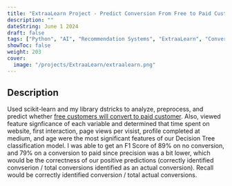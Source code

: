 ```yaml
---
title: "ExtraaLearn Project - Predict Conversion From Free to Paid Customers"
description: ""
dateString: June 1 2024
draft: false
tags: ["Python", "AI", "Recommendation Systems", "ExtraaLearn", "Conversion"]
showToc: false
weight: 203
cover:
  image: "/projects/ExtraaLearn/extraalearn.png"
---
```


<!-- ### 🔗 [Colab Notebook](https://colab.research.google.com/drive/1Q553uslYW3Ho6P1G46SOEDxOS_VmHXfJ) -->

## Description

Used scikit-learn and my library dstricks to analyze, preprocess, and predict whether [free customers will convert to paid customer](https://github.com/RJUNCC/Projects_Challenges/blob/main/Great_Learning_Projects/ExtraaLearn/nbs/PotentialCustomers.ipynb). Also, viewed feature signficance of each variable and determined that time spent on website, first interaction, page views per visist, profile completed at medium, and age were the most significant features of our Decision Tree classification model. I was able to get an F1 Score of 89% on no conversion, and 79% on a conversion to paid since precision was a bit lower, which would be the correctness of our positive predictions (correctly identified convserion / total conversions identified as an actual conversion). Recall would be correctly identified conversion / total actual conversions.

<!-- ![Attention Mechanism](/projects/news_articles/Screenshot_1.png) -->
